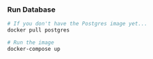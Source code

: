 ### Run Database
```sh
# If you don't have the Postgres image yet...
docker pull postgres 

# Run the image
docker-compose up

```
